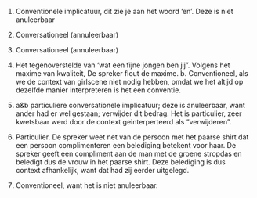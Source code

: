 1.	Conventionele implicatuur, dit zie je aan het woord ‘en’. Deze is niet anuleerbaar
2.	Conversationeel (annuleerbaar)
3.	Conversationeel (annuleerbaar)

2.	Het tegenoverstelde van ‘wat een fijne jongen ben jij”. Volgens het maxime van kwaliteit, De spreker flout de maxime.
b. Conventioneel, als we de context van girlscene niet nodig hebben, omdat we het altijd op dezelfde manier interpreteren is het een conventie. 
3. a&b particuliere conversationele implicatuur; deze is anuleerbaar, want ander had er wel gestaan; verwijder dit bedrag. Het is particulier, zeer kwetsbaar werd door de context geinterperteerd als “verwijderen”. 

4.	Particulier. De spreker weet net van de persoon met het paarse shirt dat een persoon complimenteren een belediging betekent voor haar. De spreker geeft een compliment aan de man met de groene stropdas en beledigt dus de vrouw in het paarse shirt. Deze belediging is dus context afhankelijk, want dat had zij eerder uitgelegd. 
5.	Conventioneel, want het is niet anuleerbaar.